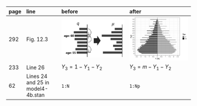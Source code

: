 | page | line | before | after |
|:-----------|:------------|:------------|:------------|
| 292 | Fig. 12.3 | ![fig wrong](chap12/output/fig12-4.png) | ![fig correct](chap12/output/fig12-3.png) |
| 233 | Line 26 | $Y_3 = 1 - Y_1 - Y_2$ | $Y_3 = m - Y_1 - Y_2$ |
| 62 | Lines 24 and 25 in model4-4b.stan | `1:N` |  `1:Np` |
